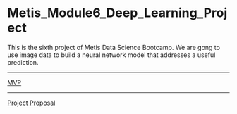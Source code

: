 # Metis\_Module6\_Deep\_Learning\_Project

This is the sixth project of Metis Data Science Bootcamp. We are gong to use image data to build a neural network model that addresses a useful prediction.

<!---
***

[Presentation Slides](final_presentation.pdf)

[Project Writeup](project_writeup.md)

[Codes](codes/) / [Streamlit application code](streamlit_app.py)

***

[Charts](images/)

---> 
***

[MVP](mvp.md)

***

[Project Proposal](project_proposal.md)

<!---
***

<details>
  <summary>Bonus</summary>
  
![]()

</details>
---> 